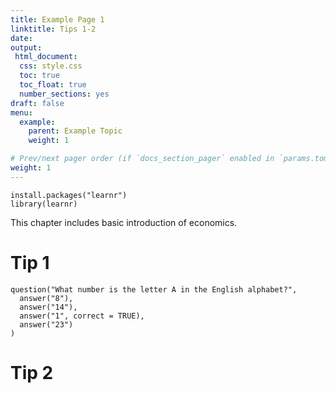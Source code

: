 ```yaml
---
title: Example Page 1
linktitle: Tips 1-2
date: 
output: 
 html_document:
  css: style.css 
  toc: true
  toc_float: true
  number_sections: yes
draft: false
menu:
  example:
    parent: Example Topic
    weight: 1

# Prev/next pager order (if `docs_section_pager` enabled in `params.toml`)
weight: 1
---
```

```{r include = FALSE}
install.packages("learnr")
library(learnr)
```
This chapter includes basic introduction of economics.

# Tip 1

```{r letter-a, echo=FALSE}
question("What number is the letter A in the English alphabet?",
  answer("8"),
  answer("14"),
  answer("1", correct = TRUE),
  answer("23")
)
```

# Tip 2

